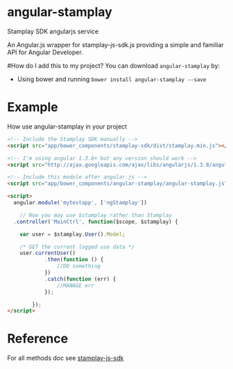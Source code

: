 # angular-stamplay
Stamplay SDK angularjs service

An Angular.js wrapper for stamplay-js-sdk.js providing a simple and familiar API for Angular Developer.

#How do I add this to my project?
You can download `angular-stamplay` by:

* Using bower and running `bower install angular-stamplay --save`

# Example
How use angular-stamplay in your project

````html
<!-- Include the Stamplay SDK manually -->
<script src="app/bower_components/stamplay-sdk/dist/stamplay.min.js"></script>

<!-- I'm using angular 1.3.8+ but any version should work -->
<script src="http://ajax.googleapis.com/ajax/libs/angularjs/1.3.8/angular.js"></script>

<!-- Include this module after angular.js -->
<script src="app/bower_components/angular-stamplay/angular-stamplay.js"></script>

<script>
  angular.module('mytestapp', ['ngStamplay'])

 	// Now you may use $stamplay rather than Stamplay
  .controller('MainCtrl', function($scope, $stamplay) {

  	var user = $stamplay.User().Model;

    /* GET the current logged use data */
    user.currentUser()
			.then(function () {
				//DO something
			})
			.catch(function (err) {
				//MANAGE err
			});

		});
</script>
````
# Reference
For all methods doc see [stamplay-js-sdk](https://github.com/Stamplay/stamplay-js-sdk/blob/master/README.md)
